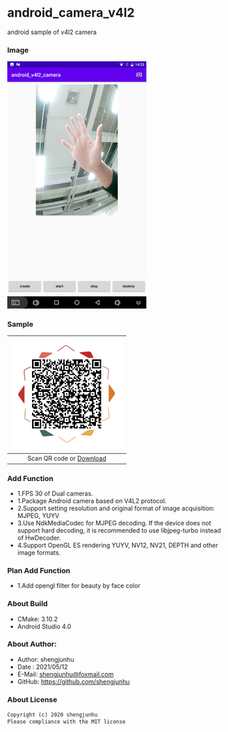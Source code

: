 # android_camera_v4l2
android sample of v4l2 camera

### Image
<img src="doc/img/screenshot.png" width="320px"/>

### Sample
| <img src="doc/img/qr_apk.png" width="260px" /> |
| :--------:                      |
| Scan QR code or [Download][1]   |

### Add Function
- 1.FPS 30 of Dual cameras.
- 1.Package Android camera based on V4L2 protocol.
- 2.Support setting resolution and original format of image acquisition: MJPEG, YUYV
- 3.Use NdkMediaCodec for MJPEG decoding. If the device does not support hard decoding,
    it is recommended to use libjpeg-turbo instead of HwDecoder.
- 4.Support OpenGL ES rendering YUYV, NV12, NV21, DEPTH and other image formats.

### Plan Add Function
- 1.Add opengl filter for beauty by face color

### About Build
- CMake: 3.10.2
- Android Studio 4.0

### About Author:
- Author: shengjunhu
- Date  : 2021/05/12
- E-Mail: shengjunhu@foxmail.com
- GitHub: https://github.com/shengjunhu

### About License
```
Copyright (c) 2020 shengjunhu
Please compliance with the MIT license
```

[1]: https://github.com/shengjunhu/android_camera_v4l2/raw/master/doc/apk/android_camera_v4l2.apk